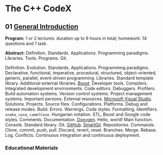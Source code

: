 # The C++ CodeX

## 01 [General Introduction](https://github.com/i-s-m-mipt/Education/tree/master/projects/examples/source/section_01)

**Program:** 1 or 2 lectures: duration up to 6 hours in total; homework: 14 questions and 1 task.

**Abstract:** Definition. Standards. Applications. Programming paradigms. Libraries. Tools. Programs. Git.

Definition. Evolution. Standards. Applications. Programming paradigms. Declarative, functional, imperative, procedural, structured, object-oriented, generic, parallel, event-driven programming. Libraries. Standard template library. Additional external libraries. [Boost](https://www.boost.org/). Developer tools. Compilers. Integrated development environments. Code editors. Debuggers. Profilers. Build automation systems. Version control systems. Project management systems. Important persons. External resources. [Microsoft Visual Studio](https://visualstudio.microsoft.com/). Solutions. Projects. Source files. Configurations. Platforms. Debug and release modes. Build. Errors. Warnings. Code styles. Formatting. Identifiers. `snake_case`, `camelCase`. Hungarian notation. STL, Boost and Google code styles. Comments. Documentation. [Doxygen](https://www.doxygen.nl/). Hello, world! Main function. Console. Standard library. Git. [GitHub](https://github.com/). [SmartGit](https://www.syntevo.com/smartgit/). Repositories. Commands. Clone, commit, push, pull. Discard, revert, reset. Branches. Merge. Rebase. Log. Conflicts. Continuous integration and continuous deployment.

### Educational Materials
